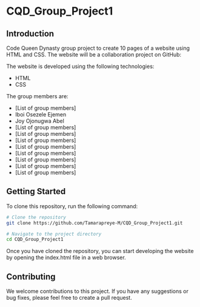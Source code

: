# CQD_Group_Project1

## Introduction

Code Queen Dynasty group project to create 10 pages of a website using HTML and CSS. The website will be a collaboration project on GitHub:

The website is developed using the following technologies:

* HTML
* CSS

The group members are:

* [List of group members]
* Iboi Osezele Ejemen
* Joy Ojonugwa Abel 
* [List of group members]
* [List of group members]
* [List of group members]
* [List of group members]
* [List of group members]
* [List of group members]
* [List of group members]
* [List of group members]


## Getting Started

To clone this repository, run the following command:

```bash
# Clone the repository
git clone https://github.com/Tamarapreye-M/CQD_Group_Project1.git

# Navigate to the project directory
cd CQD_Group_Project1
```

Once you have cloned the repository, you can start developing the website by opening the index.html file in a web browser.

## Contributing

We welcome contributions to this project. If you have any suggestions or bug fixes, please feel free to create a pull request.
